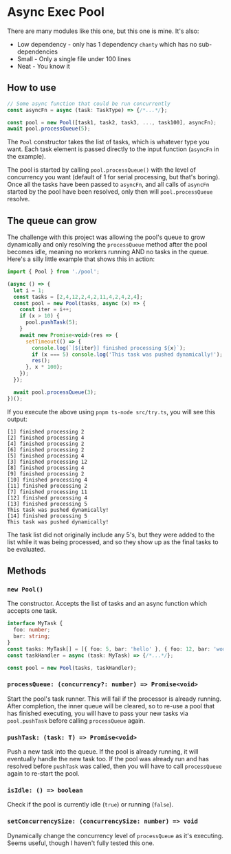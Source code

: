 # Async Exec Pool

There are many modules like this one, but this one is mine. It's also:
- Low dependency - only has 1 dependency `chanty` which has no sub-dependencies
- Small - Only a single file under 100 lines
- Neat - You know it

## How to use

```TypeScript
// Some async function that could be run concurrently
const asyncFn = async (task: TaskType) => {/*...*/};

const pool = new Pool([task1, task2, task3, ..., task100], asyncFn);
await pool.processQueue(5);
```

The `Pool` constructor takes the list of tasks, which is whatever type you want. Each task element is passed directly to the input function (`asyncFn` in the example).

The pool is started by calling `pool.processQueue()` with the level of concurrency you want (default of 1 for serial processing, but that's boring). Once all the tasks have been passed to `asyncFn`, and all calls of `asyncFn` started by the pool have been resolved, only then will `pool.processQueue` resolve.

## The queue can grow

The challenge with this project was allowing the pool's queue to grow dynamically and only resolving the `processQueue` method after the pool becomes idle, meaning no workers running AND no tasks in the queue. Here's a silly little example that shows this in action:

```JavaScript
import { Pool } from './pool';

(async () => {
  let i = 1;
  const tasks = [2,4,12,2,4,2,11,4,2,4,2,4];
  const pool = new Pool(tasks, async (x) => {
    const iter = i++;
    if (x > 10) {
      pool.pushTask(5);
    }
    await new Promise<void>(res => {
      setTimeout(() => {
        console.log(`[${iter}] finished processing ${x}`);
        if (x === 5) console.log('This task was pushed dynamically!');
        res();
      }, x * 100);
    });
  });

  await pool.processQueue(3);
})();
```

If you execute the above using `pnpm ts-node src/try.ts`, you will see this output:
```
[1] finished processing 2
[2] finished processing 4
[4] finished processing 2
[6] finished processing 2
[5] finished processing 4
[3] finished processing 12
[8] finished processing 4
[9] finished processing 2
[10] finished processing 4
[11] finished processing 2
[7] finished processing 11
[12] finished processing 4
[13] finished processing 5
This task was pushed dynamically!
[14] finished processing 5
This task was pushed dynamically!
```

The task list did not originally include any 5's, but they were added to the list while it was being processed, and so they show up as the final tasks to be evaluated.

## Methods

### `new Pool()`

The constructor. Accepts the list of tasks and an async function which accepts one task.

```TypeScript
interface MyTask {
  foo: number;
  bar: string;
}
const tasks: MyTask[] = [{ foo: 5, bar: 'hello' }, { foo: 12, bar: 'world' }];
const taskHandler = async (task: MyTask) => {/*...*/};

const pool = new Pool(tasks, taskHandler);
```

### `processQueue: (concurrency?: number) => Promise<void>`

Start the pool's task runner. This will fail if the processor is already running. After completion, the inner queue will be cleared, so to re-use a pool that has finished executing, you will have to pass your new tasks via `pool.pushTask` before calling `processQueue` again.

### `pushTask: (task: T) => Promise<void>`

Push a new task into the queue. If the pool is already running, it will eventually handle the new task too. If the pool was already run and has resolved before `pushTask` was called, then you will have to call `processQueue` again to re-start the pool.

### `isIdle: () => boolean`

Check if the pool is currently idle (`true`) or running (`false`).

### `setConcurrencySize: (concurrencySize: number) => void`

Dynamically change the concurrency level of `processQueue` as it's executing. Seems useful, though I haven't fully tested this one.
